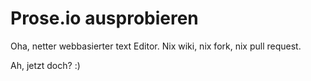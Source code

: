 # Prose.io ausprobieren

Oha, netter webbasierter text Editor. 
Nix wiki, nix fork, nix pull request.
 
Ah, jetzt doch? :)